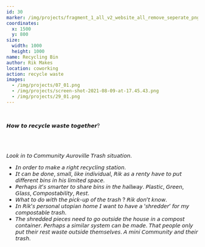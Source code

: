 ```yaml
---
id: 30
marker: /img/projects/fragment_1_all_v2_website_all_remove_seperate_png-31.png
coordinates:
  x: 1500
  y: 800
size:
  width: 1000
  height: 1000
name: Recycling Bin
author: Rik Makes
location: coworking
action: recycle waste
images:
  - /img/projects/07_01.png
  - /img/projects/screen-shot-2021-08-09-at-17.45.43.png
  - /img/projects/29_01.png
---
```

<br>

𝙃𝙤𝙬 𝙩𝙤 𝙧𝙚𝙘𝙮𝙘𝙡𝙚 𝙬𝙖𝙨𝙩𝙚 𝙩𝙤𝙜𝙚𝙩𝙝𝙚𝙧?

<br>

<br>

𝘓𝘰𝘰𝘬 𝘪𝘯 𝘵𝘰 𝘊𝘰𝘮𝘮𝘶𝘯𝘪𝘵𝘺 𝘈𝘶𝘳𝘰𝘷𝘪𝘭𝘭𝘦 𝘛𝘳𝘢𝘴𝘩 𝘴𝘪𝘵𝘶𝘢𝘵𝘪𝘰𝘯.

* 𝘐𝘯 𝘰𝘳𝘥𝘦𝘳 𝘵𝘰 𝘮𝘢𝘬𝘦 𝘢 𝘳𝘪𝘨𝘩𝘵 𝘳𝘦𝘤𝘺𝘤𝘭𝘪𝘯𝘨 𝘴𝘵𝘢𝘵𝘪𝘰𝘯.
*  𝘐𝘵 𝘤𝘢𝘯 𝘣𝘦 𝘥𝘰𝘯𝘦, 𝘴𝘮𝘢𝘭𝘭, 𝘭𝘪𝘬𝘦 𝘪𝘯𝘥𝘪𝘷𝘪𝘥𝘶𝘢𝘭, 𝘙𝘪𝘬 𝘢𝘴 𝘢 𝘳𝘦𝘯𝘵𝘺 𝘩𝘢𝘷𝘦 𝘵𝘰 𝘱𝘶𝘵 𝘥𝘪𝘧𝘧𝘦𝘳𝘦𝘯𝘵 𝘣𝘪𝘯𝘴 𝘪𝘯 𝘩𝘪𝘴 𝘭𝘪𝘮𝘪𝘵𝘦𝘥 𝘴𝘱𝘢𝘤𝘦.
*  𝘗𝘦𝘳𝘩𝘢𝘱𝘴 𝘪𝘵’𝘴 𝘴𝘮𝘢𝘳𝘵𝘦𝘳 𝘵𝘰 𝘴𝘩𝘢𝘳𝘦 𝘣𝘪𝘯𝘴 𝘪𝘯 𝘵𝘩𝘦 𝘩𝘢𝘭𝘭𝘸𝘢𝘺. 𝘗𝘭𝘢𝘴𝘵𝘪𝘤, 𝘎𝘳𝘦𝘦𝘯, 𝘎𝘭𝘢𝘴𝘴, 𝘊𝘰𝘮𝘱𝘰𝘴𝘵𝘢𝘣𝘪𝘭𝘪𝘵𝘺, 𝘙𝘦𝘴𝘵. 
*  𝘞𝘩𝘢𝘵 𝘵𝘰 𝘥𝘰 𝘸𝘪𝘵𝘩 𝘵𝘩𝘦 𝘱𝘪𝘤𝘬-𝘶𝘱 𝘰𝘧 𝘵𝘩𝘦 𝘵𝘳𝘢𝘴𝘩 ? 𝘙𝘪𝘬 𝘥𝘰𝘯’𝘵 𝘬𝘯𝘰𝘸. 
*  𝘐𝘯 𝘙𝘪𝘬’𝘴 𝘱𝘦𝘳𝘴𝘰𝘯𝘢𝘭 𝘶𝘵𝘰𝘱𝘪𝘢𝘯 𝘩𝘰𝘮𝘦 𝘐 𝘸𝘢𝘯𝘵 𝘵𝘰 𝘩𝘢𝘷𝘦 𝘢 ‘𝘴𝘩𝘳𝘦𝘥𝘥𝘦𝘳’ 𝘧𝘰𝘳 𝘮𝘺 𝘤𝘰𝘮𝘱𝘰𝘴𝘵𝘢𝘣𝘭𝘦 𝘵𝘳𝘢𝘴𝘩.
*  𝘛𝘩𝘦 𝘴𝘩𝘳𝘦𝘥𝘥𝘦𝘥 𝘱𝘪𝘦𝘤𝘦𝘴 𝘯𝘦𝘦𝘥 𝘵𝘰 𝘨𝘰 𝘰𝘶𝘵𝘴𝘪𝘥𝘦 𝘵𝘩𝘦 𝘩𝘰𝘶𝘴𝘦 𝘪𝘯 𝘢 𝘤𝘰𝘮𝘱𝘰𝘴𝘵 𝘤𝘰𝘯𝘵𝘢𝘪𝘯𝘦𝘳. 𝘗𝘦𝘳𝘩𝘢𝘱𝘴 𝘢 𝘴𝘪𝘮𝘪𝘭𝘢𝘳 𝘴𝘺𝘴𝘵𝘦𝘮 𝘤𝘢𝘯 𝘣𝘦 𝘮𝘢𝘥𝘦. 𝘛𝘩𝘢𝘵 𝘱𝘦𝘰𝘱𝘭𝘦 𝘰𝘯𝘭𝘺 𝘱𝘶𝘵 𝘵𝘩𝘦𝘪𝘳 𝘳𝘦𝘴𝘵 𝘸𝘢𝘴𝘵𝘦 𝘰𝘶𝘵𝘴𝘪𝘥𝘦 𝘵𝘩𝘦𝘮𝘴𝘦𝘭𝘷𝘦𝘴. 𝘈 𝘮𝘪𝘯𝘪 𝘊𝘰𝘮𝘮𝘶𝘯𝘪𝘵𝘺 𝘢𝘯𝘥 𝘵𝘩𝘦𝘪𝘳 𝘵𝘳𝘢𝘴𝘩.

<br>

<br>